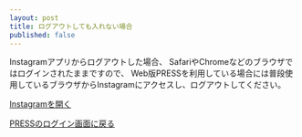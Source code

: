 ```yaml
---
layout: post
title: ログアウトしても入れない場合
published: false
---
```


Instagramアプリからログアウトした場合、
SafariやChromeなどのブラウザではログインされたままですので、
Web版PRESSを利用している場合には普段使用しているブラウザからInstagramにアクセスし、ログアウトしてください。

[Instagramを開く](https://www.instagram.com/)

[PRESSのログイン画面に戻る](https://pressblog.me/insta_users/sign_in)
